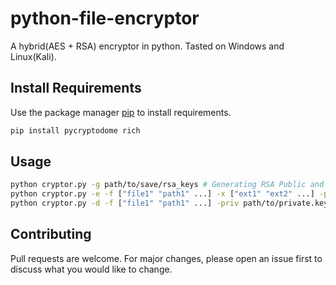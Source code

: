 # python-file-encryptor

A hybrid(AES + RSA) encryptor in python.
Tasted on Windows and Linux(Kali).

## Install Requirements

Use the package manager [pip](https://pip.pypa.io/en/stable/) to install requirements.

```bash
pip install pycryptodome rich
```
## Usage
```bash
python cryptor.py -g path/to/save/rsa_keys # Generating RSA Public and RSA Private Keys
python cryptor.py -e -f ["file1" "path1" ...] -x ["ext1" "ext2" ...] -pub path/to/public.key -DEL # encrypte and delete originals(-DEL) after encryption.
python cryptor.py -d -f ["file1" "path1" ...] -priv path/to/private.key # decrypt files and then remove encrypted ones.
```
## Contributing
Pull requests are welcome. For major changes, please open an issue first to discuss what you would like to change.
